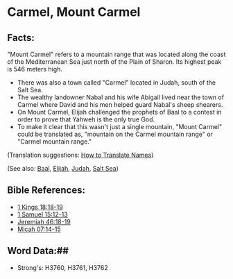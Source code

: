 # Carmel, Mount Carmel #

## Facts: ##

"Mount Carmel" refers to a mountain range that was located along the coast of the Mediterranean Sea just north of the Plain of Sharon. Its highest peak is 546 meters high.

* There was also a town called "Carmel" located in Judah, south of the Salt Sea.
* The wealthy landowner Nabal and his wife Abigail lived near the town of Carmel where David and his men helped guard Nabal's sheep shearers.
* On Mount Carmel, Elijah challenged the prophets of Baal to a contest in order to prove that Yahweh is the only true God.
* To make it clear that this wasn't just a single mountain, "Mount Carmel" could be translated as, "mountain on the Carmel mountain range" or "Carmel mountain range."

(Translation suggestions: [How to Translate Names](rc://en/ta/man/translate/translate-names))

(See also: [Baal](baal.md), [Elijah](elijah.md), [Judah](judah.md), [Salt Sea](saltsea.md))

## Bible References: ##

* [1 Kings 18:18-19](rc://en/tn/help/1ki/18/18)
* [1 Samuel 15:12-13](rc://en/tn/help/1sa/15/12)
* [Jeremiah 46:18-19](rc://en/tn/help/jer/46/18)
* [Micah 07:14-15](rc://en/tn/help/mic/07/14)

## Word Data:##

* Strong's: H3760, H3761, H3762
